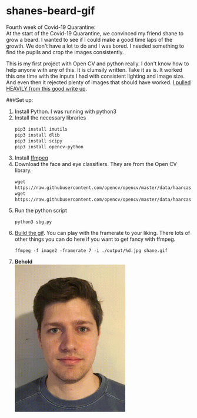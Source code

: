 # shanes-beard-gif

Fourth week of Covid-19 Quarantine:  
At the start of the Covid-19 Quarantine, we convinced my friend shane to grow a beard.  I wanted to see if I could make a good time laps of the growth.  We don't have a lot to do and I was bored. I needed something to find the pupils and crop the images consistently.  

This is my first project with Open CV and python really. I don't know how to help anyone with any of this. It is clumsily written. Take it as is. It worked this one time with the inputs I had with consistent lighting and image size. And even then it rejected plenty of images that should have worked. [I pulled HEAVILY from this good write up][1].

###Set up:  
1. Install Python. I was running with python3
1. Install the necessary libraries
    ```
    pip3 install imutils
    pip3 install dlib
    pip3 install scipy
    pip3 install opencv-python
    ```
1. Install [ffmpeg](https://www.ffmpeg.org/ "I had it installed already, You'll figure it out.")
1. Download the face and eye classifiers.  They are from the Open CV library.  
    ```
    wget https://raw.githubusercontent.com/opencv/opencv/master/data/haarcascades/haarcascade_eye.xml
    wget https://raw.githubusercontent.com/opencv/opencv/master/data/haarcascades/haarcascade_frontalface_default.xml
    ```
1. Run the python script  
    ```
    python3 sbg.py
    ```  
 1. [Build the gif][2]. You can play with the framerate to your liking.  There lots of other things you can do here if you want to get fancy with ffmpeg.
    ```
    ffmpeg -f image2 -framerate 7 -i ./output/%d.jpg shane.gif
    ```
1. __Behold__  
![The Start][beard_gif]

[1]:https://medium.com/@stepanfilonov/tracking-your-eyes-with-python-3952e66194a6
[2]:https://stackoverflow.com/questions/3688870/create-animated-gif-from-a-set-of-jpeg-images
[beard_gif]:./shane.gif
